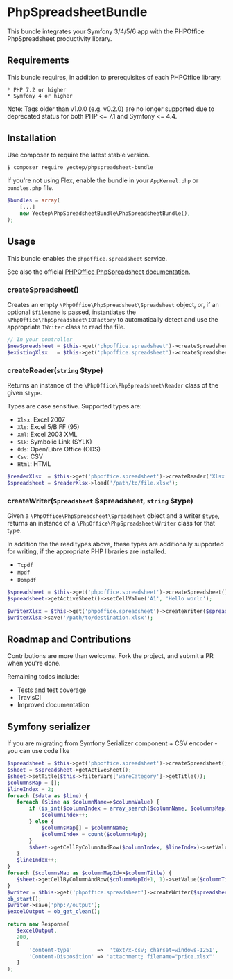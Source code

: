 # PhpSpreadsheetBundle

This bundle integrates your Symfony 3/4/5/6 app with the PHPOffice PhpSpreadsheet
productivity library.

## Requirements

This bundle requires, in addition to prerequisites of each PHPOffice library:

    * PHP 7.2 or higher
    * Symfony 4 or higher

Note: Tags older than v1.0.0 (e.g. v0.2.0) are no longer supported due to deprecated status for both PHP <= 7.1 and Symfony <= 4.4.
    
## Installation

Use composer to require the latest stable version.

````bash
$ composer require yectep/phpspreadsheet-bundle
````

If you're not using Flex, enable the bundle in your `AppKernel.php` or `bundles.php` file.

````php
$bundles = array(
    [...]
    new Yectep\PhpSpreadsheetBundle\PhpSpreadsheetBundle(),
);
````

## Usage

This bundle enables the `phpoffice.spreadsheet` service.

See also the official [PHPOffice PhpSpreadsheet documentation](http://phpspreadsheet.readthedocs.io/).

### createSpreadsheet()

Creates an empty `\PhpOffice\PhpSpreadsheet\Spreadsheet` object, or, if an optional 
`$filename` is passed, instantiates the `\PhpOffice\PhpSpreadsheet\IOFactory` to
automatically detect and use the appropriate `IWriter` class to read the file.

````php
// In your controller
$newSpreadsheet = $this->get('phpoffice.spreadsheet')->createSpreadsheet();
$existingXlsx   = $this->get('phpoffice.spreadsheet')->createSpreadsheet('/path/to/file.xlsx');
````

### createReader(`string` $type)

Returns an instance of the `\PhpOffice\PhpSpreadsheet\Reader` class of the given `$type`.

Types are case sensitive. Supported types are:

* `Xlsx`: Excel 2007
* `Xls`: Excel 5/BIFF (95)
* `Xml`: Excel 2003 XML
* `Slk`: Symbolic Link (SYLK)
* `Ods`: Open/Libre Office (ODS)
* `Csv`: CSV
* `Html`: HTML

````php
$readerXlsx  = $this->get('phpoffice.spreadsheet')->createReader('Xlsx');
$spreadsheet = $readerXlsx->load('/path/to/file.xlsx');
````

### createWriter(`Spreadsheet` $spreadsheet, `string` $type)

Given a `\PhpOffice\PhpSpreadsheet\Spreadsheet` object and a writer `$type`, returns
an instance of a `\PhpOffice\PhpSpreadsheet\Writer` class for that type.

In addition the the read types above, these types are additionally supported for writing, if
the appropriate PHP libraries are installed.

* `Tcpdf`
* `Mpdf`
* `Dompdf`

````php
$spreadsheet = $this->get('phpoffice.spreadsheet')->createSpreadsheet();
$spreadsheet->getActiveSheet()->setCellValue('A1', 'Hello world');

$writerXlsx = $this->get('phpoffice.spreadsheet')->createWriter($spreadsheet, 'Xlsx');
$writerXlsx->save('/path/to/destination.xlsx');
````

## Roadmap and Contributions

Contributions are more than welcome. Fork the project, and submit a PR when you're done.

Remaining todos include:

* Tests and test coverage
* TravisCI
* Improved documentation

## Symfony serializer

If you are migrating from Symfony Serializer component + CSV encoder - you can use code like

```php
$spreadsheet = $this->get('phpoffice.spreadsheet')->createSpreadsheet();
$sheet = $spreadsheet->getActiveSheet();
$sheet->setTitle($this->filterVars['wareCategory']->getTitle());
$columnsMap = [];
$lineIndex = 2;
foreach ($data as $line) {
   foreach ($line as $columnName=>$columnValue) {
       if (is_int($columnIndex = array_search($columnName, $columnsMap))) {
           $columnIndex++;
       } else {
           $columnsMap[] = $columnName;
           $columnIndex = count($columnsMap);
       }
       $sheet->getCellByColumnAndRow($columnIndex, $lineIndex)->setValue($columnValue);
   }
   $lineIndex++;
}
foreach ($columnsMap as $columnMapId=>$columnTitle) {
   $sheet->getCellByColumnAndRow($columnMapId+1, 1)->setValue($columnTitle);
}
$writer = $this->get('phpoffice.spreadsheet')->createWriter($spreadsheet, 'Xlsx');
ob_start();
$writer->save('php://output');
$excelOutput = ob_get_clean();

return new Response(
   $excelOutput,
   200,
   [
       'content-type'        =>  'text/x-csv; charset=windows-1251',
       'Content-Disposition' => 'attachment; filename="price.xlsx"'
   ]
);
```
